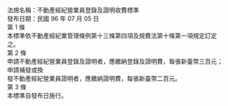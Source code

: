 法規名稱：不動產經紀營業員登錄及證明收費標準  
發布日期：民國 96 年 07 月 05 日  
第 1 條  
本標準依不動產經紀業管理條例第十三條第四項及規費法第十條第一項規定訂定之。  
第 2 條  
申請不動產經紀營業員登錄及證明者，應繳納登錄及證明費，每張新臺幣三百元；申請補發或換  
發不動產經紀營業員證明者，應繳納證明費，每張新臺幣二百元。  
第 3 條  
本標準自發布日施行。  


